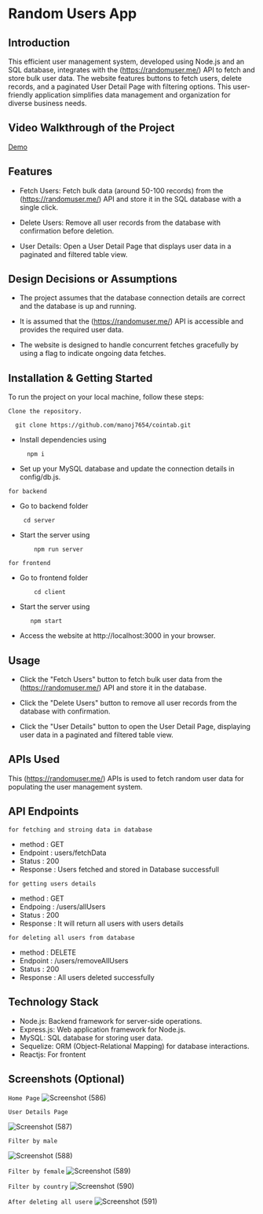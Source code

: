  # Random Users App

## Introduction
This efficient user management system, developed using Node.js and an SQL database, integrates with the (https://randomuser.me/) API to fetch and store bulk user data. The website features buttons to fetch users, delete records, and a paginated User Detail Page with filtering options. This user-friendly application simplifies data management and organization for diverse business needs.



## Video Walkthrough of the Project

[Demo](https://drive.google.com/file/d/1p4ASoD6CpV8_g_E5HZl11edKh0GLgb3y/view?usp=sharing)

## Features

* Fetch Users: Fetch bulk data (around 50-100 records) from the (https://randomuser.me/) API and store it in the SQL database with a single click.

* Delete Users: Remove all user records from the database with confirmation before deletion.

* User Details: Open a User Detail Page that displays user data in a paginated and filtered table view.

## Design Decisions or Assumptions

* The project assumes that the database connection details are correct and the database is up and running.

* It is assumed that the (https://randomuser.me/) API is accessible and provides the required user data.

* The website is designed to handle concurrent fetches gracefully by using a flag to indicate ongoing data fetches.

## Installation & Getting Started
To run the project on your local machine, follow these steps:

`Clone the repository.`

      git clone https://github.com/manoj7654/cointab.git

* Install dependencies using 

        npm i

* Set up your MySQL database and update the connection details in config/db.js.

`for backend`
 * Go to backend folder
 
        cd server
   
* Start the server using

          npm run server

`for frontend`
* Go to frontend folder

          cd client

* Start the server using 
    
         npm start
* Access the website at http://localhost:3000 in your browser.

## Usage
* Click the "Fetch Users" button to fetch bulk user data from the (https://randomuser.me/) API and store it in the database.

* Click the "Delete Users" button to remove all user records from the database with confirmation.

* Click the "User Details" button to open the User Detail Page, displaying user data in a paginated and filtered table view.

## APIs Used

This (https://randomuser.me/) APIs is used to fetch random user data for populating the user management system.

## API Endpoints

`for fetching and stroing data in database`

* method : GET
* Endpoint : users/fetchData
* Status : 200
* Response : Users fetched and stored in Database successfull

`for getting users details`

* method : GET
* Endpoing : /users/allUsers
* Status : 200
* Response : It will return all users with users details

`for deleting all users from database`

* method : DELETE
* Endpoint : /users/removeAllUsers
* Status : 200 
* Response : All users deleted successfully


## Technology Stack
* Node.js: Backend framework for server-side operations.
* Express.js: Web application framework for Node.js.
* MySQL: SQL database for storing user data.
* Sequelize: ORM (Object-Relational Mapping) for database 
interactions.
* Reactjs: For frontent

## Screenshots (Optional)

`Home Page`
![Screenshot (586)](https://github.com/manoj7654/cointab/assets/107467981/c7a36e66-25b6-444a-a7f2-01677cd014f6)

`User Details Page`

![Screenshot (587)](https://github.com/manoj7654/cointab/assets/107467981/6cba2f17-459d-4063-a3ca-791d9b339a95)

 `Filter by male`

![Screenshot (588)](https://github.com/manoj7654/cointab/assets/107467981/e69ede9d-d878-41f2-bc9f-46ab9d35dc14)

`Filter by female`
![Screenshot (589)](https://github.com/manoj7654/cointab/assets/107467981/0c5de83d-10c5-492f-bf3d-ce71cedd21be)

 `Filter by country`
![Screenshot (590)](https://github.com/manoj7654/cointab/assets/107467981/86aff483-f808-42b7-8d40-0781d97d94bf)

`After deleting all usere`
![Screenshot (591)](https://github.com/manoj7654/cointab/assets/107467981/ce7732e3-b281-4ad5-9ee6-63f271184b8f)




